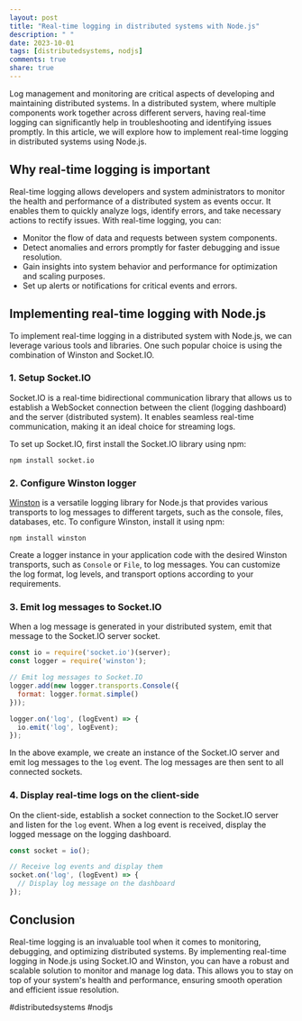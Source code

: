 ```yaml
---
layout: post
title: "Real-time logging in distributed systems with Node.js"
description: " "
date: 2023-10-01
tags: [distributedsystems, nodjs]
comments: true
share: true
---
```


Log management and monitoring are critical aspects of developing and maintaining distributed systems. In a distributed system, where multiple components work together across different servers, having real-time logging can significantly help in troubleshooting and identifying issues promptly. In this article, we will explore how to implement real-time logging in distributed systems using Node.js. 

## Why real-time logging is important

Real-time logging allows developers and system administrators to monitor the health and performance of a distributed system as events occur. It enables them to quickly analyze logs, identify errors, and take necessary actions to rectify issues. With real-time logging, you can:

- Monitor the flow of data and requests between system components.
- Detect anomalies and errors promptly for faster debugging and issue resolution.
- Gain insights into system behavior and performance for optimization and scaling purposes.
- Set up alerts or notifications for critical events and errors.

## Implementing real-time logging with Node.js

To implement real-time logging in a distributed system with Node.js, we can leverage various tools and libraries. One such popular choice is using the combination of Winston and Socket.IO.

### 1. Setup Socket.IO

Socket.IO is a real-time bidirectional communication library that allows us to establish a WebSocket connection between the client (logging dashboard) and the server (distributed system). It enables seamless real-time communication, making it an ideal choice for streaming logs.

To set up Socket.IO, first install the Socket.IO library using npm:

```
npm install socket.io
```

### 2. Configure Winston logger

[Winston](https://github.com/winstonjs/winston) is a versatile logging library for Node.js that provides various transports to log messages to different targets, such as the console, files, databases, etc. To configure Winston, install it using npm:

```
npm install winston
```

Create a logger instance in your application code with the desired Winston transports, such as `Console` or `File`, to log messages. You can customize the log format, log levels, and transport options according to your requirements.

### 3. Emit log messages to Socket.IO

When a log message is generated in your distributed system, emit that message to the Socket.IO server socket. 

```javascript
const io = require('socket.io')(server);
const logger = require('winston');

// Emit log messages to Socket.IO
logger.add(new logger.transports.Console({
  format: logger.format.simple()
}));

logger.on('log', (logEvent) => {
  io.emit('log', logEvent);
});
```

In the above example, we create an instance of the Socket.IO server and emit log messages to the `log` event. The log messages are then sent to all connected sockets.

### 4. Display real-time logs on the client-side

On the client-side, establish a socket connection to the Socket.IO server and listen for the `log` event. When a log event is received, display the logged message on the logging dashboard.

```javascript
const socket = io();

// Receive log events and display them
socket.on('log', (logEvent) => {
  // Display log message on the dashboard
});
```

## Conclusion

Real-time logging is an invaluable tool when it comes to monitoring, debugging, and optimizing distributed systems. By implementing real-time logging in Node.js using Socket.IO and Winston, you can have a robust and scalable solution to monitor and manage log data. This allows you to stay on top of your system's health and performance, ensuring smooth operation and efficient issue resolution.

#distributedsystems #nodjs